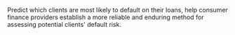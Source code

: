  Predict which clients are most likely to default on their loans, help consumer finance providers establish a more reliable and enduring method for assessing potential clients' default risk.
